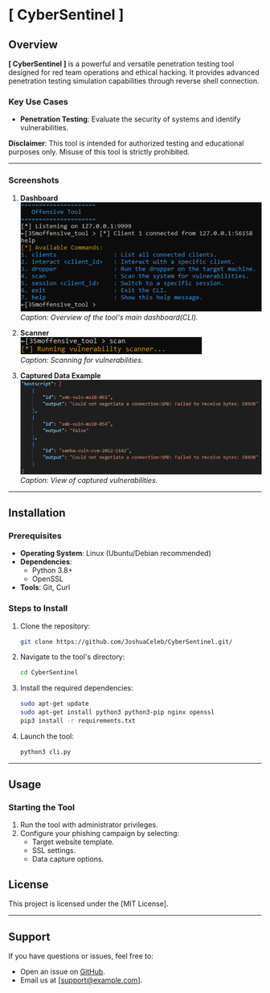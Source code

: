
# **[ CyberSentinel ]**



## **Overview**

**[ CyberSentinel ]** is a powerful and versatile penetration testing tool designed for red team operations and ethical hacking. It provides advanced penetration testing simulation capabilities through reverse shell connection.

### **Key Use Cases**
- **Penetration Testing**: Evaluate the security of systems and identify vulnerabilities.



**Disclaimer**: This tool is intended for authorized testing and educational purposes only. Misuse of this tool is strictly prohibited.

---


### **Screenshots**

1. **Dashboard**  
   ![Dashboard](Screenshots/cliTest.png)  
   *Caption: Overview of the tool's main dashboard(CLI).*

2. **Scanner**  
   ![Scanner](Screenshots/Scanning.png)  
   *Caption: Scanning for vulnerabilities.*

3. **Captured Data Example**  
   ![Captured Data](Screenshots/expliots.png)  
   *Caption: View of captured vulnerabilities.*

---

## **Installation**

### Prerequisites
- **Operating System**: Linux (Ubuntu/Debian recommended)
- **Dependencies**:
  - Python 3.8+
  - OpenSSL
- **Tools**: Git, Curl

### Steps to Install
1. Clone the repository:
   ```bash
   git clone https://github.com/JoshuaCeleb/CyberSentinel.git/
   ```
2. Navigate to the tool's directory:
   ```bash
   cd CyberSentinel
   ```
3. Install the required dependencies:
   ```bash
   sudo apt-get update
   sudo apt-get install python3 python3-pip nginx openssl
   pip3 install -r requirements.txt
   ```

5. Launch the tool:
   ```bash
   python3 cli.py
   ```

---

## **Usage**

### **Starting the Tool**
1. Run the tool with administrator privileges.
2. Configure your phishing campaign by selecting:
   - Target website template.
   - SSL settings.
   - Data capture options.


## **License**

This project is licensed under the [MIT License].  

---

## **Support**

If you have questions or issues, feel free to:
- Open an issue on [GitHub](https://github.com/JoshuaCeleb/CyberSentinel.git/issues).
- Email us at [support@example.com].